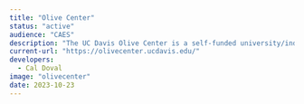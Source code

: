 ```yaml
---
title: "Olive Center"
status: "active"
audience: "CAES"
description: "The UC Davis Olive Center is a self-funded university/industry coalition that seeks to do for olives what UC Davis did for wine.The world-renowned center brings together nearly 60 UC faculty members, research specialists and farm advisors who address the research and education needs of California olive growers and processors. "
current-url: "https://olivecenter.ucdavis.edu/"
developers:
  - Cal Doval
image: "olivecenter"
date: 2023-10-23
---
```

